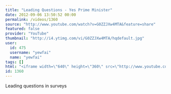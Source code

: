 ```yaml
---
title: "Leading Questions - Yes Prime Minister"
date: 2012-09-06 13:50:52 00:00
permalink: /videos/1360
source: "http://www.youtube.com/watch?v=G0ZZJXw4MTA&feature=share"
featured: false
provider: "YouTube"
thumbnail: "http://i4.ytimg.com/vi/G0ZZJXw4MTA/hqdefault.jpg"
user:
  id: 475
  username: "yewfai"
  name: "yewfai"
tags: []
html: "<iframe width=\"640\" height=\"360\" src=\"http://www.youtube.com/embed/G0ZZJXw4MTA?wmode=transparent&fs=1&feature=oembed\" frameborder=\"0\" allowfullscreen></iframe>"
id: 1360
---
```


Leading questions in surveys
